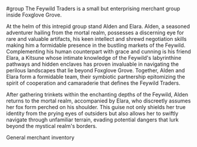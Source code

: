#group
The Feywild Traders is a small but enterprising merchant group inside Foxglove Grove.

At the helm of this intrepid group stand Alden and Elara. Alden, a seasoned adventurer hailing from the mortal realm, possesses a discerning eye for rare and valuable artifacts, his keen intellect and shrewd negotiation skills making him a formidable presence in the bustling markets of the Feywild. Complementing his human counterpart with grace and cunning is his friend Elara, a Kitsune whose intimate knowledge of the Feywild's labyrinthine pathways and hidden enclaves has proven invaluable in navigating the perilous landscapes that lie beyond Foxglove Grove.
Together, Alden and Elara form a formidable team, their symbiotic partnership epitomizing the spirit of cooperation and camaraderie that defines the Feywild Traders.

After gathering trinkets within the enchanting depths of the Feywild, Alden returns to the mortal realm, accompanied by Elara, who discreetly assumes her fox form perched on his shoulder.
This guise not only shields her true identity from the prying eyes of outsiders but also allows her to swiftly navigate through unfamiliar terrain, evading potential dangers that lurk beyond the mystical realm's borders.

General merchant inventory
